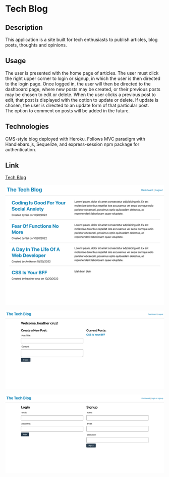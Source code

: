 # Tech Blog


## Description

This application is a site built for tech enthusiasts to publish articles, blog posts, thoughts and opinions.  


## Usage
The user is presented with the home page of articles.  The user must click the right upper corner to login or signup, in which the user is 
then directed to the login page.  Once logged in, the user will then be directed to the dashboard page, where new posts may be created, or their
previous posts may be chosen to edit or delete.  When the user clicks a previous post to edit, that post is displayed with the option to update or delete.  If update is chosen, the user is directed to an update form of that particular post.  
The option to comment on posts will be added in the future.


## Technologies
CMS-style blog deployed with Heroku. Follows MVC paradigm with Handlebars.js, Sequelize, and express-session npm package for authentication.


## Link

[Tech Blog](https://shrouded-ravine-33313.herokuapp.com/)



![screenshot](./public/images/The-Tech-Blog-main.png)



![screenshot](./public/images/The-Tech-Blog-dash2.png)




![screenshot](./public/images/The-Tech-Blog-login.png)



